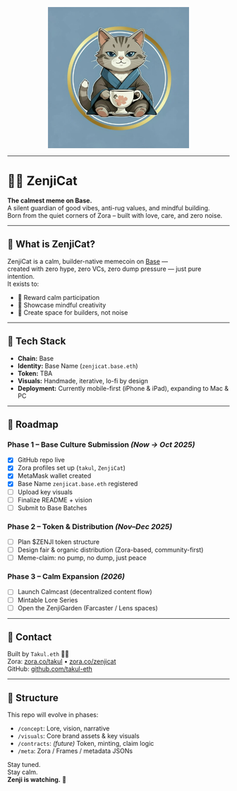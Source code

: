 <p align="center">
  <img src="visuals/zenjicat-key-visual.JPG" alt="ZenjiCat Key Visual" width="320"/>
</p>

---

# 🧘‍♂️ ZenjiCat

**The calmest meme on Base.**  
A silent guardian of good vibes, anti-rug values, and mindful building.  
Born from the quiet corners of Zora – built with love, care, and zero noise.

---

## 👣 What is ZenjiCat?

ZenjiCat is a calm, builder-native memecoin on [Base](https://base.org) —  
created with zero hype, zero VCs, zero dump pressure — just pure intention.  
It exists to:

- 🌱 Reward calm participation  
- 🎨 Showcase mindful creativity  
- 🐾 Create space for builders, not noise  

---

## 🧰 Tech Stack

- **Chain:** Base  
- **Identity:** Base Name (`zenjicat.base.eth`)  
- **Token:** TBA  
- **Visuals:** Handmade, iterative, lo-fi by design  
- **Deployment:** Currently mobile-first (iPhone & iPad), expanding to Mac & PC  

---

## 🔭 Roadmap

### Phase 1 – Base Culture Submission *(Now → Oct 2025)*
- [x] GitHub repo live  
- [x] Zora profiles set up (`takul`, `ZenjiCat`)  
- [x] MetaMask wallet created  
- [x] Base Name `zenjicat.base.eth` registered  
- [ ] Upload key visuals  
- [ ] Finalize README + vision  
- [ ] Submit to Base Batches  

### Phase 2 – Token & Distribution *(Nov–Dec 2025)*
- [ ] Plan $ZENJI token structure  
- [ ] Design fair & organic distribution (Zora-based, community-first)  
- [ ] Meme-claim: no pump, no dump, just peace  

### Phase 3 – Calm Expansion *(2026)*
- [ ] Launch Calmcast (decentralized content flow)  
- [ ] Mintable Lore Series  
- [ ] Open the ZenjiGarden (Farcaster / Lens spaces)  

---

## 💬 Contact

Built by `Takul.eth` 🧘‍♂️  
Zora: [zora.co/takul](https://zora.co/takul) • [zora.co/zenjicat](https://zora.co/zenjicat)  
GitHub: [github.com/takul-eth](https://github.com/takul-eth)  

---

## 📁 Structure

This repo will evolve in phases:

- `/concept`: Lore, vision, narrative  
- `/visuals`: Core brand assets & key visuals  
- `/contracts`: *(future)* Token, minting, claim logic  
- `/meta`: Zora / Frames / metadata JSONs  

Stay tuned.  
Stay calm.  
**Zenji is watching.** 🐾
